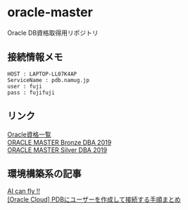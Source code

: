 # oracle-master
Oracle DB資格取得用リポジトリ

## 接続情報メモ
~~~
HOST : LAPTOP-LL07K4AP
ServiceName : pdb.namug.jp
user : fuji
pass : fujifuji
~~~

## リンク
[Oracle資格一覧](https://www.oracle.com/jp/education/certification/allcertification-172551-ja.html#database19c)  
[ORACLE MASTER Bronze DBA 2019](https://education.oracle.com/ja/oracle-master-bronze-dba-available-only-in-japan/trackp_DB19CBRNZ)  
[ORACLE MASTER Silver DBA 2019](https://education.oracle.com/ja/products/trackp_DB19COCA)

## 環境構築系の記事
[AI can fly !!](https://ai-can-fly.hateblo.jp/entry/oracle-database-create#Database-Configuration-Assistant-DBCA-%E3%81%A8%E3%81%AF)  
[[Oracle Cloud] PDBにユーザーを作成して接続する手順まとめ](https://qiita.com/sugimount/items/a50376d72c3438383081)  
